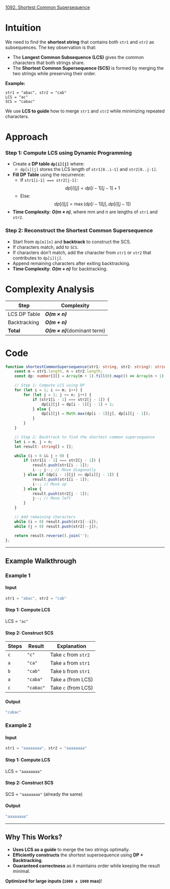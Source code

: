 [1092. Shortest Common Supersequence](https://leetcode.com/problems/shortest-common-supersequence/)

# Intuition

We need to find the **shortest string** that contains both `str1` and `str2` as subsequences. The key observation is that:

- The **Longest Common Subsequence (LCS)** gives the common characters that both strings share.
- The **Shortest Common Supersequence (SCS)** is formed by merging the two strings while preserving their order.

**Example:**

```plaintext
str1 = "abac", str2 = "cab"
LCS = "ac"
SCS = "cabac"
```

We use **LCS to guide** how to merge `str1` and `str2` while minimizing repeated characters.

# Approach

### **Step 1: Compute LCS using Dynamic Programming**

- Create a **DP table `dp[i][j]`** where:
    - `dp[i][j]` stores the LCS length of `str1[0..i-1]` and `str2[0..j-1]`.
- **Fill DP Table** using the recurrence:
    - If `str1[i-1] === str2[j-1]`: $$dp[i][j] = dp[i-1][j-1] + 1$$
    - Else: $$dp[i][j] = \max(dp[i-1][j], dp[i][j-1])$$
- **Time Complexity**: ***O(m × n)***, where mm and *n* are lengths of `str1` and `str2`.

### **Step 2: Reconstruct the Shortest Common Supersequence**

- Start from `dp[m][n]` and **backtrack** to construct the SCS.
- If characters match, add to `SCS`.
- If characters don’t match, add the character from `str1` or `str2` that contributes to `dp[i][j]`.
- Append remaining characters after exiting backtracking.
- **Time Complexity**: ***O(m + n)*** for backtracking.

# Complexity Analysis

| **Step**     | **Complexity**                |
| ------------ | ----------------------------- |
| LCS DP Table | ***O(m × n)***                |
| Backtracking | ***O(m + n)***                |
| **Total**    | ***O(m × n)***(dominant term) |

# Code

```typescript
function shortestCommonSupersequence(str1: string, str2: string): string {
    const m = str1.length, n = str2.length;
    const dp: number[][] = Array(m + 1).fill(0).map(() => Array(n + 1).fill(0));

    // Step 1: Compute LCS using DP
    for (let i = 1; i <= m; i++) {
        for (let j = 1; j <= n; j++) {
            if (str1[i - 1] === str2[j - 1]) {
                dp[i][j] = dp[i - 1][j - 1] + 1;
            } else {
                dp[i][j] = Math.max(dp[i - 1][j], dp[i][j - 1]);
            }
        }
    }

    // Step 2: Backtrack to find the shortest common supersequence
    let i = m, j = n;
    let result: string[] = [];

    while (i > 0 && j > 0) {
        if (str1[i - 1] === str2[j - 1]) {
            result.push(str1[i - 1]);
            i--; j--; // Move diagonally
        } else if (dp[i - 1][j] >= dp[i][j - 1]) {
            result.push(str1[i - 1]);
            i--; // Move up
        } else {
            result.push(str2[j - 1]);
            j--; // Move left
        }
    }

    // Add remaining characters
    while (i > 0) result.push(str1[--i]);
    while (j > 0) result.push(str2[--j]);

    return result.reverse().join('');
};

```

---

## **Example Walkthrough**

### **Example 1**

#### **Input**

```typescript
str1 = "abac", str2 = "cab"
```

#### **Step 1: Compute LCS**

LCS = `"ac"`

#### **Step 2: Construct SCS**

|Steps|Result|Explanation|
|---|---|---|
|`c`|`"c"`|Take `c` from `str2`|
|`a`|`"ca"`|Take `a` from `str1`|
|`b`|`"cab"`|Take `b` from `str1`|
|`a`|`"caba"`|Take `a` (from LCS)|
|`c`|`"cabac"`|Take `c` (from LCS)|

#### **Output**

```typescript
"cabac"
```

### **Example 2**

#### **Input**

```typescript
str1 = "aaaaaaaa", str2 = "aaaaaaaa"
```

#### **Step 1: Compute LCS**

LCS = `"aaaaaaaa"`

#### **Step 2: Construct SCS**

SCS = `"aaaaaaaa"` (already the same)

#### **Output**

```typescript
"aaaaaaaa"
```

---

## **Why This Works?**

- **Uses LCS as a guide** to merge the two strings optimally.
- **Efficiently constructs** the shortest supersequence using **DP + Backtracking**.
- **Guaranteed correctness** as it maintains order while keeping the result minimal.

 **Optimized for large inputs (`1000 x 1000` max)**!